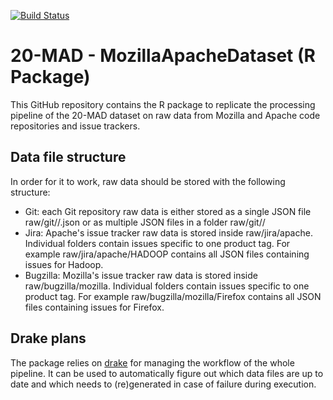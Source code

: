 [![Build Status](https://travis-ci.org/M3SOulu/MozillaApacheDataset-Rpackage.svg?branch=master)](https://travis-ci.org/M3SOulu/MozillaApacheDataset-Rpackage)

# 20-MAD - MozillaApacheDataset (R Package)

This GitHub repository contains the R package to replicate the
processing pipeline of the 20-MAD dataset on raw data from Mozilla and
Apache code repositories and issue trackers.

## Data file structure

In order for it to work, raw data should be stored with the following
structure:
* Git: each Git repository raw data is either stored as a single JSON
  file raw/git/<source>/<repo>.json or as multiple JSON files in a
  folder raw/git/<source>/<repo>
* Jira: Apache's issue tracker raw data is stored inside
  raw/jira/apache. Individual folders contain issues specific to one
  product tag. For example raw/jira/apache/HADOOP contains all JSON
  files containing issues for Hadoop.
* Bugzilla: Mozilla's issue tracker raw data is stored inside
  raw/bugzilla/mozilla. Individual folders contain issues specific to
  one product tag. For example raw/bugzilla/mozilla/Firefox contains
  all JSON files containing issues for Firefox.

## Drake plans

The package relies on [drake](https://github.com/ropensci/drake) for
managing the workflow of the whole pipeline. It can be used to
automatically figure out which data files are up to date and which
needs to (re)generated in case of failure during execution.
